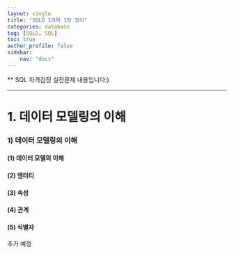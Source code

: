 ```yaml
---
layout: single
title: "SQLD 1과목 1장 정리"
categories: database
tag: [SQLD, SQL]
toc: true
author_profile: false
sidebar:
    nav: "docs"
---
```


** SQL 자격검정 실전문제 내용입니다:)

---

# 1. 데이터 모델링의 이해

### 1) 데이터 모델링의 이해

#### (1) 데이터 모델의 이해

#### (2) 엔터티

#### (3) 속성

#### (4) 관계

#### (5) 식별자

추가 예정
